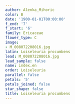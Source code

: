 ```yaml
---
author: Alenka_Mihoric
color: B
date: '1900-01-01T00:00:00'
f_end: '7'
f_start: '6'
family: Ericaceae
flower_type: C
image:
- M_008072208016.jpg
latin: Loiseleuria procumbens
lead: M_008072208016.jpg
lead_sample: false
name: index.en
order: Loiseleuria
parallel: false
petals: '5'
petals_joined: false
star_shape: false
title: Loiseleuria procumbens
---
```

